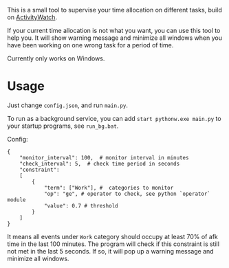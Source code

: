 
This is a small tool to supervise your time allocation on different tasks, build on [ActivityWatch](https://github.com/ActivityWatch/activitywatch).

If your current time allocation is not what you want, you can use this tool to help you. It will show warning message and minimize all windows when you have been working on one wrong task for a period of time.

Currently only works on Windows.



# Usage
Just change `config.json`, and run `main.py`.

To run as a background service, you can add `start pythonw.exe main.py` to your startup programs, see `run_bg.bat`.


Config:
```
{
    "monitor_interval": 100,  # monitor interval in minutes
    "check_interval": 5,  # check time period in seconds
    "constraint":
    [
        {
            "term": ["Work"], #  categories to monitor
            "op": "ge", # operator to check, see python `operator` module
            "value": 0.7 # threshold
        }
    ]
}
```

It means all events under `Work` category should occupy at least 70% of afk time in the last 100 minutes. The program will check if this constraint is still not met in the last 5 seconds. If so, it will pop up a warning message and minimize all windows.


